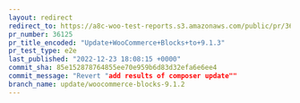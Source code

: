 ```yaml
---
layout: redirect
redirect_to: https://a8c-woo-test-reports.s3.amazonaws.com/public/pr/36125/e2e/index.html
pr_number: 36125
pr_title_encoded: "Update+WooCommerce+Blocks+to+9.1.3"
pr_test_type: e2e
last_published: "2022-12-23 18:08:15 +0000"
commit_sha: 85e152878764855ee70e959b6d83d32efa6e6ee4
commit_message: "Revert "add results of composer update""
branch_name: update/woocommerce-blocks-9.1.2
---
```

